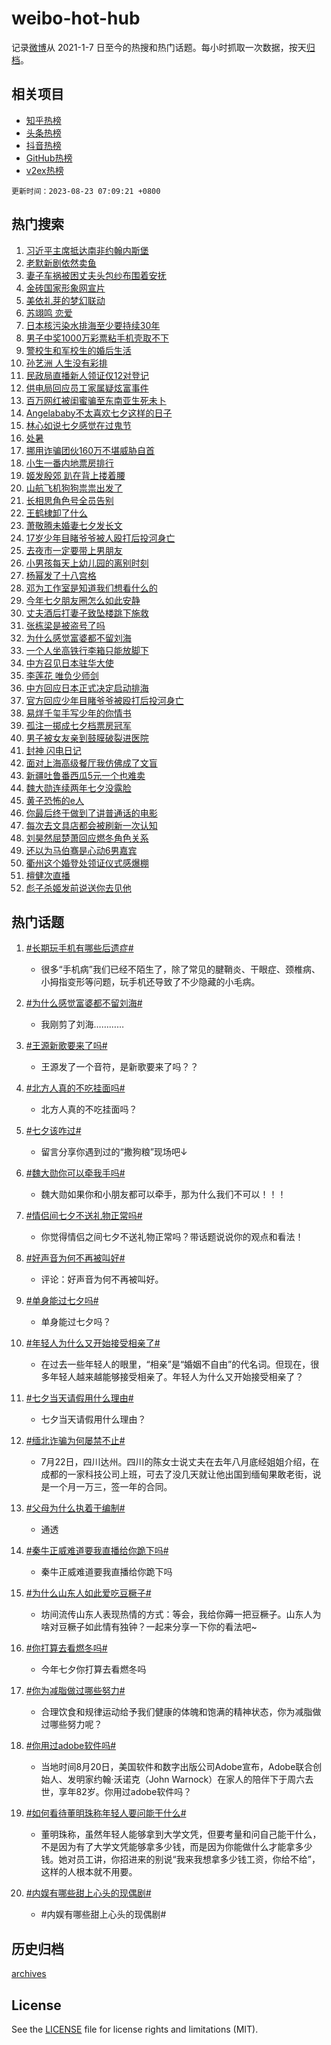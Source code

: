 # weibo-hot-hub

记录[微博](https://www.weibo.com)从 2021-1-7 日至今的热搜和热门话题。每小时抓取一次数据，按天[归档](archives)。

## 相关项目

- [知乎热榜](https://github.com/lonnyzhang423/zhihu-hot-hub)
- [头条热榜](https://github.com/lonnyzhang423/toutiao-hot-hub)
- [抖音热榜](https://github.com/lonnyzhang423/douyin-hot-hub)
- [GitHub热榜](https://github.com/lonnyzhang423/github-hot-hub)
- [v2ex热榜](https://github.com/lonnyzhang423/v2ex-hot-hub)


`更新时间：2023-08-23 07:09:21 +0800`

## 热门搜索

1. [习近平主席抵达南非约翰内斯堡](https://m.weibo.cn/search?containerid=100103type%3D1%26t%3D10%26q%3D%23%E4%B9%A0%E8%BF%91%E5%B9%B3%E4%B8%BB%E5%B8%AD%E6%8A%B5%E8%BE%BE%E5%8D%97%E9%9D%9E%E7%BA%A6%E7%BF%B0%E5%86%85%E6%96%AF%E5%A0%A1%23&stream_entry_id=51&isnewpage=1&extparam=seat%3D1%26pos%3D0%26stream_entry_id%3D51%26c_type%3D51%26dgr%3D0%26filter_type%3Drealtimehot%26cate%3D10103%26display_time%3D1692745760%26pre_seqid%3D169274576077502265685&luicode=10000011&lfid=106003type%253D25%2526t%253D3%2526disable_hot%253D1%2526filter_type%253Drealtimehot)
1. [老默新剧依然卖鱼](https://m.weibo.cn/search?containerid=100103type%3D1%26t%3D10%26q%3D%23%E8%80%81%E9%BB%98%E6%96%B0%E5%89%A7%E4%BE%9D%E7%84%B6%E5%8D%96%E9%B1%BC%23&stream_entry_id=31&isnewpage=1&extparam=seat%3D1%26filter_type%3Drealtimehot%26stream_entry_id%3D31%26q%3D%2523%25E8%2580%2581%25E9%25BB%2598%25E6%2596%25B0%25E5%2589%25A7%25E4%25BE%259D%25E7%2584%25B6%25E5%258D%2596%25E9%25B1%25BC%2523%26realpos%3D1%26flag%3D0%26pos%3D0%26dgr%3D0%26c_type%3D31%26cate%3D5001%26band_rank%3D1%26lcate%3D5001%26display_time%3D1692745760%26pre_seqid%3D169274576077502265685&luicode=10000011&lfid=106003type%253D25%2526t%253D3%2526disable_hot%253D1%2526filter_type%253Drealtimehot)
1. [妻子车祸被困丈夫头包纱布围着安抚](https://m.weibo.cn/search?containerid=100103type%3D1%26t%3D10%26q%3D%23%E5%A6%BB%E5%AD%90%E8%BD%A6%E7%A5%B8%E8%A2%AB%E5%9B%B0%E4%B8%88%E5%A4%AB%E5%A4%B4%E5%8C%85%E7%BA%B1%E5%B8%83%E5%9B%B4%E7%9D%80%E5%AE%89%E6%8A%9A%23&stream_entry_id=31&isnewpage=1&extparam=seat%3D1%26filter_type%3Drealtimehot%26stream_entry_id%3D31%26q%3D%2523%25E5%25A6%25BB%25E5%25AD%2590%25E8%25BD%25A6%25E7%25A5%25B8%25E8%25A2%25AB%25E5%259B%25B0%25E4%25B8%2588%25E5%25A4%25AB%25E5%25A4%25B4%25E5%258C%2585%25E7%25BA%25B1%25E5%25B8%2583%25E5%259B%25B4%25E7%259D%2580%25E5%25AE%2589%25E6%258A%259A%2523%26realpos%3D2%26flag%3D32768%26pos%3D1%26dgr%3D0%26c_type%3D31%26cate%3D5001%26band_rank%3D2%26lcate%3D5001%26display_time%3D1692745760%26pre_seqid%3D169274576077502265685&luicode=10000011&lfid=106003type%253D25%2526t%253D3%2526disable_hot%253D1%2526filter_type%253Drealtimehot)
1. [金砖国家形象网宣片](https://m.weibo.cn/search?containerid=100103type%3D1%26t%3D10%26q%3D%23%E9%87%91%E7%A0%96%E5%9B%BD%E5%AE%B6%E5%BD%A2%E8%B1%A1%E7%BD%91%E5%AE%A3%E7%89%87%23&stream_entry_id=31&isnewpage=1&extparam=seat%3D1%26filter_type%3Drealtimehot%26stream_entry_id%3D31%26q%3D%2523%25E9%2587%2591%25E7%25A0%2596%25E5%259B%25BD%25E5%25AE%25B6%25E5%25BD%25A2%25E8%25B1%25A1%25E7%25BD%2591%25E5%25AE%25A3%25E7%2589%2587%2523%26realpos%3D3%26flag%3D0%26pos%3D2%26dgr%3D0%26c_type%3D31%26cate%3D5001%26band_rank%3D3%26lcate%3D5001%26display_time%3D1692745760%26pre_seqid%3D169274576077502265685&luicode=10000011&lfid=106003type%253D25%2526t%253D3%2526disable_hot%253D1%2526filter_type%253Drealtimehot)
1. [美依礼芽的梦幻联动](https://m.weibo.cn/search?containerid=100103type%3D1%26t%3D10%26q%3D%23%E7%BE%8E%E4%BE%9D%E7%A4%BC%E8%8A%BD%E7%9A%84%E6%A2%A6%E5%B9%BB%E8%81%94%E5%8A%A8%23&stream_entry_id=31&isnewpage=1&extparam=seat%3D1%26filter_type%3Drealtimehot%26stream_entry_id%3D31%26q%3D%2523%25E7%25BE%258E%25E4%25BE%259D%25E7%25A4%25BC%25E8%258A%25BD%25E7%259A%2584%25E6%25A2%25A6%25E5%25B9%25BB%25E8%2581%2594%25E5%258A%25A8%2523%26dgr%3D0%26adid%3D200286%26pos%3D3%26cate%3D5001%26is_ad_pos%3D1%26topic_ad%3D1%26c_type%3D31%26band_rank%3D4%26lcate%3D5001%26display_time%3D1692745760%26pre_seqid%3D169274576077502265685&luicode=10000011&lfid=106003type%253D25%2526t%253D3%2526disable_hot%253D1%2526filter_type%253Drealtimehot)
1. [苏翊鸣 恋爱](https://m.weibo.cn/search?containerid=100103type%3D1%26t%3D10%26q%3D%E8%8B%8F%E7%BF%8A%E9%B8%A3+%E6%81%8B%E7%88%B1&stream_entry_id=31&isnewpage=1&extparam=seat%3D1%26filter_type%3Drealtimehot%26stream_entry_id%3D31%26q%3D%25E8%258B%258F%25E7%25BF%258A%25E9%25B8%25A3%2520%25E6%2581%258B%25E7%2588%25B1%26realpos%3D4%26flag%3D2%26pos%3D4%26dgr%3D0%26c_type%3D31%26cate%3D5001%26band_rank%3D4%26lcate%3D5001%26display_time%3D1692745760%26pre_seqid%3D169274576077502265685&luicode=10000011&lfid=106003type%253D25%2526t%253D3%2526disable_hot%253D1%2526filter_type%253Drealtimehot)
1. [日本核污染水排海至少要持续30年](https://m.weibo.cn/search?containerid=100103type%3D1%26t%3D10%26q%3D%23%E6%97%A5%E6%9C%AC%E6%A0%B8%E6%B1%A1%E6%9F%93%E6%B0%B4%E6%8E%92%E6%B5%B7%E8%87%B3%E5%B0%91%E8%A6%81%E6%8C%81%E7%BB%AD30%E5%B9%B4%23&stream_entry_id=31&isnewpage=1&extparam=seat%3D1%26filter_type%3Drealtimehot%26stream_entry_id%3D31%26q%3D%2523%25E6%2597%25A5%25E6%259C%25AC%25E6%25A0%25B8%25E6%25B1%25A1%25E6%259F%2593%25E6%25B0%25B4%25E6%258E%2592%25E6%25B5%25B7%25E8%2587%25B3%25E5%25B0%2591%25E8%25A6%2581%25E6%258C%2581%25E7%25BB%25AD30%25E5%25B9%25B4%2523%26realpos%3D5%26flag%3D0%26pos%3D5%26dgr%3D0%26c_type%3D31%26cate%3D5001%26band_rank%3D5%26lcate%3D5001%26display_time%3D1692745760%26pre_seqid%3D169274576077502265685&luicode=10000011&lfid=106003type%253D25%2526t%253D3%2526disable_hot%253D1%2526filter_type%253Drealtimehot)
1. [男子中奖1000万彩票粘手机壳取不下](https://m.weibo.cn/search?containerid=100103type%3D1%26t%3D10%26q%3D%23%E7%94%B7%E5%AD%90%E4%B8%AD%E5%A5%961000%E4%B8%87%E5%BD%A9%E7%A5%A8%E7%B2%98%E6%89%8B%E6%9C%BA%E5%A3%B3%E5%8F%96%E4%B8%8D%E4%B8%8B%23&stream_entry_id=31&isnewpage=1&extparam=seat%3D1%26filter_type%3Drealtimehot%26stream_entry_id%3D31%26q%3D%2523%25E7%2594%25B7%25E5%25AD%2590%25E4%25B8%25AD%25E5%25A5%25961000%25E4%25B8%2587%25E5%25BD%25A9%25E7%25A5%25A8%25E7%25B2%2598%25E6%2589%258B%25E6%259C%25BA%25E5%25A3%25B3%25E5%258F%2596%25E4%25B8%258D%25E4%25B8%258B%2523%26realpos%3D6%26flag%3D0%26pos%3D6%26dgr%3D0%26c_type%3D31%26cate%3D5001%26band_rank%3D6%26lcate%3D5001%26display_time%3D1692745760%26pre_seqid%3D169274576077502265685&luicode=10000011&lfid=106003type%253D25%2526t%253D3%2526disable_hot%253D1%2526filter_type%253Drealtimehot)
1. [警校生和军校生的婚后生活](https://m.weibo.cn/search?containerid=100103type%3D1%26t%3D10%26q%3D%E8%AD%A6%E6%A0%A1%E7%94%9F%E5%92%8C%E5%86%9B%E6%A0%A1%E7%94%9F%E7%9A%84%E5%A9%9A%E5%90%8E%E7%94%9F%E6%B4%BB&stream_entry_id=31&isnewpage=1&extparam=seat%3D1%26filter_type%3Drealtimehot%26stream_entry_id%3D31%26q%3D%25E8%25AD%25A6%25E6%25A0%25A1%25E7%2594%259F%25E5%2592%258C%25E5%2586%259B%25E6%25A0%25A1%25E7%2594%259F%25E7%259A%2584%25E5%25A9%259A%25E5%2590%258E%25E7%2594%259F%25E6%25B4%25BB%26realpos%3D7%26flag%3D0%26pos%3D7%26dgr%3D0%26c_type%3D31%26cate%3D5001%26band_rank%3D7%26lcate%3D5001%26display_time%3D1692745760%26pre_seqid%3D169274576077502265685&luicode=10000011&lfid=106003type%253D25%2526t%253D3%2526disable_hot%253D1%2526filter_type%253Drealtimehot)
1. [孙艺洲 人生没有彩排](https://m.weibo.cn/search?containerid=100103type%3D1%26t%3D10%26q%3D%E5%AD%99%E8%89%BA%E6%B4%B2+%E4%BA%BA%E7%94%9F%E6%B2%A1%E6%9C%89%E5%BD%A9%E6%8E%92&stream_entry_id=31&isnewpage=1&extparam=seat%3D1%26filter_type%3Drealtimehot%26stream_entry_id%3D31%26q%3D%25E5%25AD%2599%25E8%2589%25BA%25E6%25B4%25B2%2520%25E4%25BA%25BA%25E7%2594%259F%25E6%25B2%25A1%25E6%259C%2589%25E5%25BD%25A9%25E6%258E%2592%26realpos%3D8%26flag%3D0%26pos%3D8%26dgr%3D0%26c_type%3D31%26cate%3D5001%26band_rank%3D8%26lcate%3D5001%26display_time%3D1692745760%26pre_seqid%3D169274576077502265685&luicode=10000011&lfid=106003type%253D25%2526t%253D3%2526disable_hot%253D1%2526filter_type%253Drealtimehot)
1. [民政局直播新人领证仅12对登记](https://m.weibo.cn/search?containerid=100103type%3D1%26t%3D10%26q%3D%23%E6%B0%91%E6%94%BF%E5%B1%80%E7%9B%B4%E6%92%AD%E6%96%B0%E4%BA%BA%E9%A2%86%E8%AF%81%E4%BB%8512%E5%AF%B9%E7%99%BB%E8%AE%B0%23&stream_entry_id=31&isnewpage=1&extparam=seat%3D1%26filter_type%3Drealtimehot%26stream_entry_id%3D31%26q%3D%2523%25E6%25B0%2591%25E6%2594%25BF%25E5%25B1%2580%25E7%259B%25B4%25E6%2592%25AD%25E6%2596%25B0%25E4%25BA%25BA%25E9%25A2%2586%25E8%25AF%2581%25E4%25BB%258512%25E5%25AF%25B9%25E7%2599%25BB%25E8%25AE%25B0%2523%26realpos%3D9%26flag%3D0%26pos%3D9%26dgr%3D0%26c_type%3D31%26cate%3D5001%26band_rank%3D9%26lcate%3D5001%26display_time%3D1692745760%26pre_seqid%3D169274576077502265685&luicode=10000011&lfid=106003type%253D25%2526t%253D3%2526disable_hot%253D1%2526filter_type%253Drealtimehot)
1. [供电局回应员工家属疑炫富事件](https://m.weibo.cn/search?containerid=100103type%3D1%26t%3D10%26q%3D%23%E4%BE%9B%E7%94%B5%E5%B1%80%E5%9B%9E%E5%BA%94%E5%91%98%E5%B7%A5%E5%AE%B6%E5%B1%9E%E7%96%91%E7%82%AB%E5%AF%8C%E4%BA%8B%E4%BB%B6%23&stream_entry_id=31&isnewpage=1&extparam=seat%3D1%26filter_type%3Drealtimehot%26stream_entry_id%3D31%26q%3D%2523%25E4%25BE%259B%25E7%2594%25B5%25E5%25B1%2580%25E5%259B%259E%25E5%25BA%2594%25E5%2591%2598%25E5%25B7%25A5%25E5%25AE%25B6%25E5%25B1%259E%25E7%2596%2591%25E7%2582%25AB%25E5%25AF%258C%25E4%25BA%258B%25E4%25BB%25B6%2523%26realpos%3D10%26flag%3D0%26pos%3D10%26dgr%3D0%26c_type%3D31%26cate%3D5001%26band_rank%3D10%26lcate%3D5001%26display_time%3D1692745760%26pre_seqid%3D169274576077502265685&luicode=10000011&lfid=106003type%253D25%2526t%253D3%2526disable_hot%253D1%2526filter_type%253Drealtimehot)
1. [百万网红被闺蜜骗至东南亚生死未卜](https://m.weibo.cn/search?containerid=100103type%3D1%26t%3D10%26q%3D%23%E7%99%BE%E4%B8%87%E7%BD%91%E7%BA%A2%E8%A2%AB%E9%97%BA%E8%9C%9C%E9%AA%97%E8%87%B3%E4%B8%9C%E5%8D%97%E4%BA%9A%E7%94%9F%E6%AD%BB%E6%9C%AA%E5%8D%9C%23&stream_entry_id=31&isnewpage=1&extparam=seat%3D1%26filter_type%3Drealtimehot%26stream_entry_id%3D31%26q%3D%2523%25E7%2599%25BE%25E4%25B8%2587%25E7%25BD%2591%25E7%25BA%25A2%25E8%25A2%25AB%25E9%2597%25BA%25E8%259C%259C%25E9%25AA%2597%25E8%2587%25B3%25E4%25B8%259C%25E5%258D%2597%25E4%25BA%259A%25E7%2594%259F%25E6%25AD%25BB%25E6%259C%25AA%25E5%258D%259C%2523%26realpos%3D11%26flag%3D2%26pos%3D11%26dgr%3D0%26c_type%3D31%26cate%3D5001%26band_rank%3D11%26lcate%3D5001%26display_time%3D1692745760%26pre_seqid%3D169274576077502265685&luicode=10000011&lfid=106003type%253D25%2526t%253D3%2526disable_hot%253D1%2526filter_type%253Drealtimehot)
1. [Angelababy不太喜欢七夕这样的日子](https://m.weibo.cn/search?containerid=100103type%3D1%26t%3D10%26q%3D%23Angelababy%E4%B8%8D%E5%A4%AA%E5%96%9C%E6%AC%A2%E4%B8%83%E5%A4%95%E8%BF%99%E6%A0%B7%E7%9A%84%E6%97%A5%E5%AD%90%23&stream_entry_id=31&isnewpage=1&extparam=seat%3D1%26filter_type%3Drealtimehot%26stream_entry_id%3D31%26q%3D%2523Angelababy%25E4%25B8%258D%25E5%25A4%25AA%25E5%2596%259C%25E6%25AC%25A2%25E4%25B8%2583%25E5%25A4%2595%25E8%25BF%2599%25E6%25A0%25B7%25E7%259A%2584%25E6%2597%25A5%25E5%25AD%2590%2523%26realpos%3D12%26flag%3D2%26pos%3D12%26dgr%3D0%26c_type%3D31%26cate%3D5001%26band_rank%3D12%26lcate%3D5001%26display_time%3D1692745760%26pre_seqid%3D169274576077502265685&luicode=10000011&lfid=106003type%253D25%2526t%253D3%2526disable_hot%253D1%2526filter_type%253Drealtimehot)
1. [林心如说七夕感觉在过鬼节](https://m.weibo.cn/search?containerid=100103type%3D1%26t%3D10%26q%3D%23%E6%9E%97%E5%BF%83%E5%A6%82%E8%AF%B4%E4%B8%83%E5%A4%95%E6%84%9F%E8%A7%89%E5%9C%A8%E8%BF%87%E9%AC%BC%E8%8A%82%23&stream_entry_id=31&isnewpage=1&extparam=seat%3D1%26filter_type%3Drealtimehot%26stream_entry_id%3D31%26q%3D%2523%25E6%259E%2597%25E5%25BF%2583%25E5%25A6%2582%25E8%25AF%25B4%25E4%25B8%2583%25E5%25A4%2595%25E6%2584%259F%25E8%25A7%2589%25E5%259C%25A8%25E8%25BF%2587%25E9%25AC%25BC%25E8%258A%2582%2523%26realpos%3D13%26flag%3D2%26pos%3D13%26dgr%3D0%26c_type%3D31%26cate%3D5001%26band_rank%3D13%26lcate%3D5001%26display_time%3D1692745760%26pre_seqid%3D169274576077502265685&luicode=10000011&lfid=106003type%253D25%2526t%253D3%2526disable_hot%253D1%2526filter_type%253Drealtimehot)
1. [处暑](https://m.weibo.cn/search?containerid=100103type%3D1%26t%3D10%26q%3D%E5%A4%84%E6%9A%91&stream_entry_id=31&isnewpage=1&extparam=seat%3D1%26filter_type%3Drealtimehot%26stream_entry_id%3D31%26q%3D%25E5%25A4%2584%25E6%259A%2591%26realpos%3D14%26flag%3D1%26pos%3D14%26dgr%3D0%26c_type%3D31%26cate%3D5001%26band_rank%3D14%26lcate%3D5001%26display_time%3D1692745760%26pre_seqid%3D169274576077502265685&luicode=10000011&lfid=106003type%253D25%2526t%253D3%2526disable_hot%253D1%2526filter_type%253Drealtimehot)
1. [挪用诈骗团伙160万不堪威胁自首](https://m.weibo.cn/search?containerid=100103type%3D1%26t%3D10%26q%3D%23%E6%8C%AA%E7%94%A8%E8%AF%88%E9%AA%97%E5%9B%A2%E4%BC%99160%E4%B8%87%E4%B8%8D%E5%A0%AA%E5%A8%81%E8%83%81%E8%87%AA%E9%A6%96%23&stream_entry_id=31&isnewpage=1&extparam=seat%3D1%26filter_type%3Drealtimehot%26stream_entry_id%3D31%26q%3D%2523%25E6%258C%25AA%25E7%2594%25A8%25E8%25AF%2588%25E9%25AA%2597%25E5%259B%25A2%25E4%25BC%2599160%25E4%25B8%2587%25E4%25B8%258D%25E5%25A0%25AA%25E5%25A8%2581%25E8%2583%2581%25E8%2587%25AA%25E9%25A6%2596%2523%26realpos%3D15%26flag%3D0%26pos%3D15%26dgr%3D0%26c_type%3D31%26cate%3D5001%26band_rank%3D15%26lcate%3D5001%26display_time%3D1692745760%26pre_seqid%3D169274576077502265685&luicode=10000011&lfid=106003type%253D25%2526t%253D3%2526disable_hot%253D1%2526filter_type%253Drealtimehot)
1. [小生一番内地票房排行](https://m.weibo.cn/search?containerid=100103type%3D1%26t%3D10%26q%3D%E5%B0%8F%E7%94%9F%E4%B8%80%E7%95%AA%E5%86%85%E5%9C%B0%E7%A5%A8%E6%88%BF%E6%8E%92%E8%A1%8C&stream_entry_id=31&isnewpage=1&extparam=seat%3D1%26filter_type%3Drealtimehot%26stream_entry_id%3D31%26q%3D%25E5%25B0%258F%25E7%2594%259F%25E4%25B8%2580%25E7%2595%25AA%25E5%2586%2585%25E5%259C%25B0%25E7%25A5%25A8%25E6%2588%25BF%25E6%258E%2592%25E8%25A1%258C%26realpos%3D16%26flag%3D0%26pos%3D16%26dgr%3D0%26c_type%3D31%26cate%3D5001%26band_rank%3D16%26lcate%3D5001%26display_time%3D1692745760%26pre_seqid%3D169274576077502265685&luicode=10000011&lfid=106003type%253D25%2526t%253D3%2526disable_hot%253D1%2526filter_type%253Drealtimehot)
1. [姬发殷郊 趴在背上搂着腰](https://m.weibo.cn/search?containerid=100103type%3D1%26t%3D10%26q%3D%E5%A7%AC%E5%8F%91%E6%AE%B7%E9%83%8A+%E8%B6%B4%E5%9C%A8%E8%83%8C%E4%B8%8A%E6%90%82%E7%9D%80%E8%85%B0&stream_entry_id=31&isnewpage=1&extparam=seat%3D1%26filter_type%3Drealtimehot%26stream_entry_id%3D31%26q%3D%25E5%25A7%25AC%25E5%258F%2591%25E6%25AE%25B7%25E9%2583%258A%2520%25E8%25B6%25B4%25E5%259C%25A8%25E8%2583%258C%25E4%25B8%258A%25E6%2590%2582%25E7%259D%2580%25E8%2585%25B0%26realpos%3D17%26flag%3D0%26pos%3D17%26dgr%3D0%26c_type%3D31%26cate%3D5001%26band_rank%3D17%26lcate%3D5001%26display_time%3D1692745760%26pre_seqid%3D169274576077502265685&luicode=10000011&lfid=106003type%253D25%2526t%253D3%2526disable_hot%253D1%2526filter_type%253Drealtimehot)
1. [山航飞机狗狗祟祟出发了](https://m.weibo.cn/search?containerid=100103type%3D1%26t%3D10%26q%3D%E5%B1%B1%E8%88%AA%E9%A3%9E%E6%9C%BA%E7%8B%97%E7%8B%97%E7%A5%9F%E7%A5%9F%E5%87%BA%E5%8F%91%E4%BA%86&stream_entry_id=31&isnewpage=1&extparam=seat%3D1%26filter_type%3Drealtimehot%26stream_entry_id%3D31%26q%3D%25E5%25B1%25B1%25E8%2588%25AA%25E9%25A3%259E%25E6%259C%25BA%25E7%258B%2597%25E7%258B%2597%25E7%25A5%259F%25E7%25A5%259F%25E5%2587%25BA%25E5%258F%2591%25E4%25BA%2586%26realpos%3D18%26flag%3D0%26pos%3D18%26dgr%3D0%26c_type%3D31%26cate%3D5001%26band_rank%3D18%26lcate%3D5001%26display_time%3D1692745760%26pre_seqid%3D169274576077502265685&luicode=10000011&lfid=106003type%253D25%2526t%253D3%2526disable_hot%253D1%2526filter_type%253Drealtimehot)
1. [长相思角色号全员告别](https://m.weibo.cn/search?containerid=100103type%3D1%26t%3D10%26q%3D%23%E9%95%BF%E7%9B%B8%E6%80%9D%E8%A7%92%E8%89%B2%E5%8F%B7%E5%85%A8%E5%91%98%E5%91%8A%E5%88%AB%23&stream_entry_id=31&isnewpage=1&extparam=seat%3D1%26filter_type%3Drealtimehot%26stream_entry_id%3D31%26q%3D%2523%25E9%2595%25BF%25E7%259B%25B8%25E6%2580%259D%25E8%25A7%2592%25E8%2589%25B2%25E5%258F%25B7%25E5%2585%25A8%25E5%2591%2598%25E5%2591%258A%25E5%2588%25AB%2523%26realpos%3D19%26flag%3D0%26pos%3D19%26dgr%3D0%26c_type%3D31%26cate%3D5001%26band_rank%3D19%26lcate%3D5001%26display_time%3D1692745760%26pre_seqid%3D169274576077502265685&luicode=10000011&lfid=106003type%253D25%2526t%253D3%2526disable_hot%253D1%2526filter_type%253Drealtimehot)
1. [王鹤棣卸了什么](https://m.weibo.cn/search?containerid=100103type%3D1%26t%3D10%26q%3D%23%E7%8E%8B%E9%B9%A4%E6%A3%A3%E5%8D%B8%E4%BA%86%E4%BB%80%E4%B9%88%23&stream_entry_id=31&isnewpage=1&extparam=seat%3D1%26filter_type%3Drealtimehot%26stream_entry_id%3D31%26q%3D%2523%25E7%258E%258B%25E9%25B9%25A4%25E6%25A3%25A3%25E5%258D%25B8%25E4%25BA%2586%25E4%25BB%2580%25E4%25B9%2588%2523%26realpos%3D20%26flag%3D0%26pos%3D20%26dgr%3D0%26c_type%3D31%26cate%3D5001%26band_rank%3D20%26lcate%3D5001%26display_time%3D1692745760%26pre_seqid%3D169274576077502265685&luicode=10000011&lfid=106003type%253D25%2526t%253D3%2526disable_hot%253D1%2526filter_type%253Drealtimehot)
1. [萧敬腾未婚妻七夕发长文](https://m.weibo.cn/search?containerid=100103type%3D1%26t%3D10%26q%3D%E8%90%A7%E6%95%AC%E8%85%BE%E6%9C%AA%E5%A9%9A%E5%A6%BB%E4%B8%83%E5%A4%95%E5%8F%91%E9%95%BF%E6%96%87&stream_entry_id=31&isnewpage=1&extparam=seat%3D1%26filter_type%3Drealtimehot%26stream_entry_id%3D31%26q%3D%25E8%2590%25A7%25E6%2595%25AC%25E8%2585%25BE%25E6%259C%25AA%25E5%25A9%259A%25E5%25A6%25BB%25E4%25B8%2583%25E5%25A4%2595%25E5%258F%2591%25E9%2595%25BF%25E6%2596%2587%26realpos%3D21%26flag%3D2%26pos%3D21%26dgr%3D0%26c_type%3D31%26cate%3D5001%26band_rank%3D21%26lcate%3D5001%26display_time%3D1692745760%26pre_seqid%3D169274576077502265685&luicode=10000011&lfid=106003type%253D25%2526t%253D3%2526disable_hot%253D1%2526filter_type%253Drealtimehot)
1. [17岁少年目睹爷爷被人殴打后投河身亡](https://m.weibo.cn/search?containerid=100103type%3D1%26t%3D10%26q%3D%2317%E5%B2%81%E5%B0%91%E5%B9%B4%E7%9B%AE%E7%9D%B9%E7%88%B7%E7%88%B7%E8%A2%AB%E4%BA%BA%E6%AE%B4%E6%89%93%E5%90%8E%E6%8A%95%E6%B2%B3%E8%BA%AB%E4%BA%A1%23&stream_entry_id=31&isnewpage=1&extparam=seat%3D1%26filter_type%3Drealtimehot%26stream_entry_id%3D31%26q%3D%252317%25E5%25B2%2581%25E5%25B0%2591%25E5%25B9%25B4%25E7%259B%25AE%25E7%259D%25B9%25E7%2588%25B7%25E7%2588%25B7%25E8%25A2%25AB%25E4%25BA%25BA%25E6%25AE%25B4%25E6%2589%2593%25E5%2590%258E%25E6%258A%2595%25E6%25B2%25B3%25E8%25BA%25AB%25E4%25BA%25A1%2523%26realpos%3D22%26flag%3D2%26pos%3D22%26dgr%3D0%26c_type%3D31%26cate%3D5001%26band_rank%3D22%26lcate%3D5001%26display_time%3D1692745760%26pre_seqid%3D169274576077502265685&luicode=10000011&lfid=106003type%253D25%2526t%253D3%2526disable_hot%253D1%2526filter_type%253Drealtimehot)
1. [去夜市一定要带上男朋友](https://m.weibo.cn/search?containerid=100103type%3D1%26t%3D10%26q%3D%23%E5%8E%BB%E5%A4%9C%E5%B8%82%E4%B8%80%E5%AE%9A%E8%A6%81%E5%B8%A6%E4%B8%8A%E7%94%B7%E6%9C%8B%E5%8F%8B%23&stream_entry_id=31&isnewpage=1&extparam=seat%3D1%26filter_type%3Drealtimehot%26stream_entry_id%3D31%26q%3D%2523%25E5%258E%25BB%25E5%25A4%259C%25E5%25B8%2582%25E4%25B8%2580%25E5%25AE%259A%25E8%25A6%2581%25E5%25B8%25A6%25E4%25B8%258A%25E7%2594%25B7%25E6%259C%258B%25E5%258F%258B%2523%26realpos%3D23%26flag%3D0%26pos%3D23%26dgr%3D0%26c_type%3D31%26cate%3D5001%26band_rank%3D23%26lcate%3D5001%26display_time%3D1692745760%26pre_seqid%3D169274576077502265685&luicode=10000011&lfid=106003type%253D25%2526t%253D3%2526disable_hot%253D1%2526filter_type%253Drealtimehot)
1. [小男孩每天上幼儿园的离别时刻](https://m.weibo.cn/search?containerid=100103type%3D1%26t%3D10%26q%3D%E5%B0%8F%E7%94%B7%E5%AD%A9%E6%AF%8F%E5%A4%A9%E4%B8%8A%E5%B9%BC%E5%84%BF%E5%9B%AD%E7%9A%84%E7%A6%BB%E5%88%AB%E6%97%B6%E5%88%BB&stream_entry_id=31&isnewpage=1&extparam=seat%3D1%26filter_type%3Drealtimehot%26stream_entry_id%3D31%26q%3D%25E5%25B0%258F%25E7%2594%25B7%25E5%25AD%25A9%25E6%25AF%258F%25E5%25A4%25A9%25E4%25B8%258A%25E5%25B9%25BC%25E5%2584%25BF%25E5%259B%25AD%25E7%259A%2584%25E7%25A6%25BB%25E5%2588%25AB%25E6%2597%25B6%25E5%2588%25BB%26realpos%3D24%26flag%3D0%26pos%3D24%26dgr%3D0%26c_type%3D31%26cate%3D5001%26band_rank%3D24%26lcate%3D5001%26display_time%3D1692745760%26pre_seqid%3D169274576077502265685&luicode=10000011&lfid=106003type%253D25%2526t%253D3%2526disable_hot%253D1%2526filter_type%253Drealtimehot)
1. [杨幂发了十八宫格](https://m.weibo.cn/search?containerid=100103type%3D1%26t%3D10%26q%3D%23%E6%9D%A8%E5%B9%82%E5%8F%91%E4%BA%86%E5%8D%81%E5%85%AB%E5%AE%AB%E6%A0%BC%23&stream_entry_id=31&isnewpage=1&extparam=seat%3D1%26filter_type%3Drealtimehot%26stream_entry_id%3D31%26q%3D%2523%25E6%259D%25A8%25E5%25B9%2582%25E5%258F%2591%25E4%25BA%2586%25E5%258D%2581%25E5%2585%25AB%25E5%25AE%25AB%25E6%25A0%25BC%2523%26realpos%3D25%26flag%3D0%26pos%3D25%26dgr%3D0%26c_type%3D31%26cate%3D5001%26band_rank%3D25%26lcate%3D5001%26display_time%3D1692745760%26pre_seqid%3D169274576077502265685&luicode=10000011&lfid=106003type%253D25%2526t%253D3%2526disable_hot%253D1%2526filter_type%253Drealtimehot)
1. [邓为工作室是知道我们想看什么的](https://m.weibo.cn/search?containerid=100103type%3D1%26t%3D10%26q%3D%23%E9%82%93%E4%B8%BA%E5%B7%A5%E4%BD%9C%E5%AE%A4%E6%98%AF%E7%9F%A5%E9%81%93%E6%88%91%E4%BB%AC%E6%83%B3%E7%9C%8B%E4%BB%80%E4%B9%88%E7%9A%84%23&stream_entry_id=31&isnewpage=1&extparam=seat%3D1%26filter_type%3Drealtimehot%26stream_entry_id%3D31%26q%3D%2523%25E9%2582%2593%25E4%25B8%25BA%25E5%25B7%25A5%25E4%25BD%259C%25E5%25AE%25A4%25E6%2598%25AF%25E7%259F%25A5%25E9%2581%2593%25E6%2588%2591%25E4%25BB%25AC%25E6%2583%25B3%25E7%259C%258B%25E4%25BB%2580%25E4%25B9%2588%25E7%259A%2584%2523%26realpos%3D26%26flag%3D0%26pos%3D26%26dgr%3D0%26c_type%3D31%26cate%3D5001%26band_rank%3D26%26lcate%3D5001%26display_time%3D1692745760%26pre_seqid%3D169274576077502265685&luicode=10000011&lfid=106003type%253D25%2526t%253D3%2526disable_hot%253D1%2526filter_type%253Drealtimehot)
1. [今年七夕朋友圈怎么如此安静](https://m.weibo.cn/search?containerid=100103type%3D1%26t%3D10%26q%3D%23%E4%BB%8A%E5%B9%B4%E4%B8%83%E5%A4%95%E6%9C%8B%E5%8F%8B%E5%9C%88%E6%80%8E%E4%B9%88%E5%A6%82%E6%AD%A4%E5%AE%89%E9%9D%99%23&stream_entry_id=31&isnewpage=1&extparam=seat%3D1%26filter_type%3Drealtimehot%26stream_entry_id%3D31%26q%3D%2523%25E4%25BB%258A%25E5%25B9%25B4%25E4%25B8%2583%25E5%25A4%2595%25E6%259C%258B%25E5%258F%258B%25E5%259C%2588%25E6%2580%258E%25E4%25B9%2588%25E5%25A6%2582%25E6%25AD%25A4%25E5%25AE%2589%25E9%259D%2599%2523%26realpos%3D27%26flag%3D0%26pos%3D27%26dgr%3D0%26c_type%3D31%26cate%3D5001%26band_rank%3D27%26lcate%3D5001%26display_time%3D1692745760%26pre_seqid%3D169274576077502265685&luicode=10000011&lfid=106003type%253D25%2526t%253D3%2526disable_hot%253D1%2526filter_type%253Drealtimehot)
1. [丈夫酒后打妻子致坠楼跳下施救](https://m.weibo.cn/search?containerid=100103type%3D1%26t%3D10%26q%3D%23%E4%B8%88%E5%A4%AB%E9%85%92%E5%90%8E%E6%89%93%E5%A6%BB%E5%AD%90%E8%87%B4%E5%9D%A0%E6%A5%BC%E8%B7%B3%E4%B8%8B%E6%96%BD%E6%95%91%23&stream_entry_id=31&isnewpage=1&extparam=seat%3D1%26filter_type%3Drealtimehot%26stream_entry_id%3D31%26q%3D%2523%25E4%25B8%2588%25E5%25A4%25AB%25E9%2585%2592%25E5%2590%258E%25E6%2589%2593%25E5%25A6%25BB%25E5%25AD%2590%25E8%2587%25B4%25E5%259D%25A0%25E6%25A5%25BC%25E8%25B7%25B3%25E4%25B8%258B%25E6%2596%25BD%25E6%2595%2591%2523%26realpos%3D28%26flag%3D0%26pos%3D28%26dgr%3D0%26c_type%3D31%26cate%3D5001%26band_rank%3D28%26lcate%3D5001%26display_time%3D1692745760%26pre_seqid%3D169274576077502265685&luicode=10000011&lfid=106003type%253D25%2526t%253D3%2526disable_hot%253D1%2526filter_type%253Drealtimehot)
1. [张栋梁是被盗号了吗](https://m.weibo.cn/search?containerid=100103type%3D1%26t%3D10%26q%3D%23%E5%BC%A0%E6%A0%8B%E6%A2%81%E6%98%AF%E8%A2%AB%E7%9B%97%E5%8F%B7%E4%BA%86%E5%90%97%23&stream_entry_id=31&isnewpage=1&extparam=seat%3D1%26filter_type%3Drealtimehot%26stream_entry_id%3D31%26q%3D%2523%25E5%25BC%25A0%25E6%25A0%258B%25E6%25A2%2581%25E6%2598%25AF%25E8%25A2%25AB%25E7%259B%2597%25E5%258F%25B7%25E4%25BA%2586%25E5%2590%2597%2523%26realpos%3D29%26flag%3D0%26pos%3D29%26dgr%3D0%26c_type%3D31%26cate%3D5001%26band_rank%3D29%26lcate%3D5001%26display_time%3D1692745760%26pre_seqid%3D169274576077502265685&luicode=10000011&lfid=106003type%253D25%2526t%253D3%2526disable_hot%253D1%2526filter_type%253Drealtimehot)
1. [为什么感觉富婆都不留刘海](https://m.weibo.cn/search?containerid=100103type%3D1%26t%3D10%26q%3D%23%E4%B8%BA%E4%BB%80%E4%B9%88%E6%84%9F%E8%A7%89%E5%AF%8C%E5%A9%86%E9%83%BD%E4%B8%8D%E7%95%99%E5%88%98%E6%B5%B7%23&stream_entry_id=31&isnewpage=1&extparam=seat%3D1%26filter_type%3Drealtimehot%26stream_entry_id%3D31%26q%3D%2523%25E4%25B8%25BA%25E4%25BB%2580%25E4%25B9%2588%25E6%2584%259F%25E8%25A7%2589%25E5%25AF%258C%25E5%25A9%2586%25E9%2583%25BD%25E4%25B8%258D%25E7%2595%2599%25E5%2588%2598%25E6%25B5%25B7%2523%26realpos%3D30%26flag%3D0%26pos%3D30%26dgr%3D0%26c_type%3D31%26cate%3D5001%26band_rank%3D30%26lcate%3D5001%26display_time%3D1692745760%26pre_seqid%3D169274576077502265685&luicode=10000011&lfid=106003type%253D25%2526t%253D3%2526disable_hot%253D1%2526filter_type%253Drealtimehot)
1. [一个人坐高铁行李箱只能放脚下](https://m.weibo.cn/search?containerid=100103type%3D1%26t%3D10%26q%3D%23%E4%B8%80%E4%B8%AA%E4%BA%BA%E5%9D%90%E9%AB%98%E9%93%81%E8%A1%8C%E6%9D%8E%E7%AE%B1%E5%8F%AA%E8%83%BD%E6%94%BE%E8%84%9A%E4%B8%8B%23&stream_entry_id=31&isnewpage=1&extparam=seat%3D1%26filter_type%3Drealtimehot%26stream_entry_id%3D31%26q%3D%2523%25E4%25B8%2580%25E4%25B8%25AA%25E4%25BA%25BA%25E5%259D%2590%25E9%25AB%2598%25E9%2593%2581%25E8%25A1%258C%25E6%259D%258E%25E7%25AE%25B1%25E5%258F%25AA%25E8%2583%25BD%25E6%2594%25BE%25E8%2584%259A%25E4%25B8%258B%2523%26realpos%3D31%26flag%3D0%26pos%3D31%26dgr%3D0%26c_type%3D31%26cate%3D5001%26band_rank%3D31%26lcate%3D5001%26display_time%3D1692745760%26pre_seqid%3D169274576077502265685&luicode=10000011&lfid=106003type%253D25%2526t%253D3%2526disable_hot%253D1%2526filter_type%253Drealtimehot)
1. [中方召见日本驻华大使](https://m.weibo.cn/search?containerid=100103type%3D1%26t%3D10%26q%3D%23%E4%B8%AD%E6%96%B9%E5%8F%AC%E8%A7%81%E6%97%A5%E6%9C%AC%E9%A9%BB%E5%8D%8E%E5%A4%A7%E4%BD%BF%23&stream_entry_id=31&isnewpage=1&extparam=seat%3D1%26filter_type%3Drealtimehot%26stream_entry_id%3D31%26q%3D%2523%25E4%25B8%25AD%25E6%2596%25B9%25E5%258F%25AC%25E8%25A7%2581%25E6%2597%25A5%25E6%259C%25AC%25E9%25A9%25BB%25E5%258D%258E%25E5%25A4%25A7%25E4%25BD%25BF%2523%26realpos%3D32%26flag%3D0%26pos%3D32%26dgr%3D0%26c_type%3D31%26cate%3D5001%26band_rank%3D32%26lcate%3D5001%26display_time%3D1692745760%26pre_seqid%3D169274576077502265685&luicode=10000011&lfid=106003type%253D25%2526t%253D3%2526disable_hot%253D1%2526filter_type%253Drealtimehot)
1. [李莲花 唯负少师剑](https://m.weibo.cn/search?containerid=100103type%3D1%26t%3D10%26q%3D%E6%9D%8E%E8%8E%B2%E8%8A%B1+%E5%94%AF%E8%B4%9F%E5%B0%91%E5%B8%88%E5%89%91&stream_entry_id=31&isnewpage=1&extparam=seat%3D1%26filter_type%3Drealtimehot%26stream_entry_id%3D31%26q%3D%25E6%259D%258E%25E8%258E%25B2%25E8%258A%25B1%2520%25E5%2594%25AF%25E8%25B4%259F%25E5%25B0%2591%25E5%25B8%2588%25E5%2589%2591%26realpos%3D33%26flag%3D0%26pos%3D33%26dgr%3D0%26c_type%3D31%26cate%3D5001%26band_rank%3D33%26lcate%3D5001%26display_time%3D1692745760%26pre_seqid%3D169274576077502265685&luicode=10000011&lfid=106003type%253D25%2526t%253D3%2526disable_hot%253D1%2526filter_type%253Drealtimehot)
1. [中方回应日本正式决定启动排海](https://m.weibo.cn/search?containerid=100103type%3D1%26t%3D10%26q%3D%23%E4%B8%AD%E6%96%B9%E5%9B%9E%E5%BA%94%E6%97%A5%E6%9C%AC%E6%AD%A3%E5%BC%8F%E5%86%B3%E5%AE%9A%E5%90%AF%E5%8A%A8%E6%8E%92%E6%B5%B7%23&stream_entry_id=31&isnewpage=1&extparam=seat%3D1%26filter_type%3Drealtimehot%26stream_entry_id%3D31%26q%3D%2523%25E4%25B8%25AD%25E6%2596%25B9%25E5%259B%259E%25E5%25BA%2594%25E6%2597%25A5%25E6%259C%25AC%25E6%25AD%25A3%25E5%25BC%258F%25E5%2586%25B3%25E5%25AE%259A%25E5%2590%25AF%25E5%258A%25A8%25E6%258E%2592%25E6%25B5%25B7%2523%26realpos%3D34%26flag%3D0%26pos%3D34%26dgr%3D0%26c_type%3D31%26cate%3D5001%26band_rank%3D34%26lcate%3D5001%26display_time%3D1692745760%26pre_seqid%3D169274576077502265685&luicode=10000011&lfid=106003type%253D25%2526t%253D3%2526disable_hot%253D1%2526filter_type%253Drealtimehot)
1. [官方回应少年目睹爷爷被殴打后投河身亡](https://m.weibo.cn/search?containerid=100103type%3D1%26t%3D10%26q%3D%23%E5%AE%98%E6%96%B9%E5%9B%9E%E5%BA%94%E5%B0%91%E5%B9%B4%E7%9B%AE%E7%9D%B9%E7%88%B7%E7%88%B7%E8%A2%AB%E6%AE%B4%E6%89%93%E5%90%8E%E6%8A%95%E6%B2%B3%E8%BA%AB%E4%BA%A1%23&stream_entry_id=31&isnewpage=1&extparam=seat%3D1%26filter_type%3Drealtimehot%26stream_entry_id%3D31%26q%3D%2523%25E5%25AE%2598%25E6%2596%25B9%25E5%259B%259E%25E5%25BA%2594%25E5%25B0%2591%25E5%25B9%25B4%25E7%259B%25AE%25E7%259D%25B9%25E7%2588%25B7%25E7%2588%25B7%25E8%25A2%25AB%25E6%25AE%25B4%25E6%2589%2593%25E5%2590%258E%25E6%258A%2595%25E6%25B2%25B3%25E8%25BA%25AB%25E4%25BA%25A1%2523%26realpos%3D35%26flag%3D0%26pos%3D35%26dgr%3D0%26c_type%3D31%26cate%3D5001%26band_rank%3D35%26lcate%3D5001%26display_time%3D1692745760%26pre_seqid%3D169274576077502265685&luicode=10000011&lfid=106003type%253D25%2526t%253D3%2526disable_hot%253D1%2526filter_type%253Drealtimehot)
1. [易烊千玺手写少年的你情书](https://m.weibo.cn/search?containerid=100103type%3D1%26t%3D10%26q%3D%23%E6%98%93%E7%83%8A%E5%8D%83%E7%8E%BA%E6%89%8B%E5%86%99%E5%B0%91%E5%B9%B4%E7%9A%84%E4%BD%A0%E6%83%85%E4%B9%A6%23&stream_entry_id=31&isnewpage=1&extparam=seat%3D1%26filter_type%3Drealtimehot%26stream_entry_id%3D31%26q%3D%2523%25E6%2598%2593%25E7%2583%258A%25E5%258D%2583%25E7%258E%25BA%25E6%2589%258B%25E5%2586%2599%25E5%25B0%2591%25E5%25B9%25B4%25E7%259A%2584%25E4%25BD%25A0%25E6%2583%2585%25E4%25B9%25A6%2523%26realpos%3D36%26flag%3D0%26pos%3D36%26dgr%3D0%26c_type%3D31%26cate%3D5001%26band_rank%3D36%26lcate%3D5001%26display_time%3D1692745760%26pre_seqid%3D169274576077502265685&luicode=10000011&lfid=106003type%253D25%2526t%253D3%2526disable_hot%253D1%2526filter_type%253Drealtimehot)
1. [孤注一掷成七夕档票房冠军](https://m.weibo.cn/search?containerid=100103type%3D1%26t%3D10%26q%3D%23%E5%AD%A4%E6%B3%A8%E4%B8%80%E6%8E%B7%E6%88%90%E4%B8%83%E5%A4%95%E6%A1%A3%E7%A5%A8%E6%88%BF%E5%86%A0%E5%86%9B%23&stream_entry_id=31&isnewpage=1&extparam=seat%3D1%26filter_type%3Drealtimehot%26stream_entry_id%3D31%26q%3D%2523%25E5%25AD%25A4%25E6%25B3%25A8%25E4%25B8%2580%25E6%258E%25B7%25E6%2588%2590%25E4%25B8%2583%25E5%25A4%2595%25E6%25A1%25A3%25E7%25A5%25A8%25E6%2588%25BF%25E5%2586%25A0%25E5%2586%259B%2523%26realpos%3D37%26flag%3D0%26pos%3D37%26dgr%3D0%26c_type%3D31%26cate%3D5001%26band_rank%3D37%26lcate%3D5001%26display_time%3D1692745760%26pre_seqid%3D169274576077502265685&luicode=10000011&lfid=106003type%253D25%2526t%253D3%2526disable_hot%253D1%2526filter_type%253Drealtimehot)
1. [男子被女友亲到鼓膜破裂进医院](https://m.weibo.cn/search?containerid=100103type%3D1%26t%3D10%26q%3D%23%E7%94%B7%E5%AD%90%E8%A2%AB%E5%A5%B3%E5%8F%8B%E4%BA%B2%E5%88%B0%E9%BC%93%E8%86%9C%E7%A0%B4%E8%A3%82%E8%BF%9B%E5%8C%BB%E9%99%A2%23&stream_entry_id=31&isnewpage=1&extparam=seat%3D1%26filter_type%3Drealtimehot%26stream_entry_id%3D31%26q%3D%2523%25E7%2594%25B7%25E5%25AD%2590%25E8%25A2%25AB%25E5%25A5%25B3%25E5%258F%258B%25E4%25BA%25B2%25E5%2588%25B0%25E9%25BC%2593%25E8%2586%259C%25E7%25A0%25B4%25E8%25A3%2582%25E8%25BF%259B%25E5%258C%25BB%25E9%2599%25A2%2523%26realpos%3D38%26flag%3D0%26pos%3D38%26dgr%3D0%26c_type%3D31%26cate%3D5001%26band_rank%3D38%26lcate%3D5001%26display_time%3D1692745760%26pre_seqid%3D169274576077502265685&luicode=10000011&lfid=106003type%253D25%2526t%253D3%2526disable_hot%253D1%2526filter_type%253Drealtimehot)
1. [封神 闪电日记](https://m.weibo.cn/search?containerid=100103type%3D1%26t%3D10%26q%3D%E5%B0%81%E7%A5%9E+%E9%97%AA%E7%94%B5%E6%97%A5%E8%AE%B0&stream_entry_id=31&isnewpage=1&extparam=seat%3D1%26filter_type%3Drealtimehot%26stream_entry_id%3D31%26q%3D%25E5%25B0%2581%25E7%25A5%259E%2520%25E9%2597%25AA%25E7%2594%25B5%25E6%2597%25A5%25E8%25AE%25B0%26realpos%3D39%26flag%3D0%26pos%3D39%26dgr%3D0%26c_type%3D31%26cate%3D5001%26band_rank%3D39%26lcate%3D5001%26display_time%3D1692745760%26pre_seqid%3D169274576077502265685&luicode=10000011&lfid=106003type%253D25%2526t%253D3%2526disable_hot%253D1%2526filter_type%253Drealtimehot)
1. [面对上海高级餐厅我仿佛成了文盲](https://m.weibo.cn/search?containerid=100103type%3D1%26t%3D10%26q%3D%E9%9D%A2%E5%AF%B9%E4%B8%8A%E6%B5%B7%E9%AB%98%E7%BA%A7%E9%A4%90%E5%8E%85%E6%88%91%E4%BB%BF%E4%BD%9B%E6%88%90%E4%BA%86%E6%96%87%E7%9B%B2&stream_entry_id=31&isnewpage=1&extparam=seat%3D1%26filter_type%3Drealtimehot%26stream_entry_id%3D31%26q%3D%25E9%259D%25A2%25E5%25AF%25B9%25E4%25B8%258A%25E6%25B5%25B7%25E9%25AB%2598%25E7%25BA%25A7%25E9%25A4%2590%25E5%258E%2585%25E6%2588%2591%25E4%25BB%25BF%25E4%25BD%259B%25E6%2588%2590%25E4%25BA%2586%25E6%2596%2587%25E7%259B%25B2%26realpos%3D40%26flag%3D0%26pos%3D40%26dgr%3D0%26c_type%3D31%26cate%3D5001%26band_rank%3D40%26lcate%3D5001%26display_time%3D1692745760%26pre_seqid%3D169274576077502265685&luicode=10000011&lfid=106003type%253D25%2526t%253D3%2526disable_hot%253D1%2526filter_type%253Drealtimehot)
1. [新疆吐鲁番西瓜5元一个也难卖](https://m.weibo.cn/search?containerid=100103type%3D1%26t%3D10%26q%3D%E6%96%B0%E7%96%86%E5%90%90%E9%B2%81%E7%95%AA%E8%A5%BF%E7%93%9C5%E5%85%83%E4%B8%80%E4%B8%AA%E4%B9%9F%E9%9A%BE%E5%8D%96&stream_entry_id=31&isnewpage=1&extparam=seat%3D1%26filter_type%3Drealtimehot%26stream_entry_id%3D31%26q%3D%25E6%2596%25B0%25E7%2596%2586%25E5%2590%2590%25E9%25B2%2581%25E7%2595%25AA%25E8%25A5%25BF%25E7%2593%259C5%25E5%2585%2583%25E4%25B8%2580%25E4%25B8%25AA%25E4%25B9%259F%25E9%259A%25BE%25E5%258D%2596%26realpos%3D41%26flag%3D0%26pos%3D41%26dgr%3D0%26c_type%3D31%26cate%3D5001%26band_rank%3D41%26lcate%3D5001%26display_time%3D1692745760%26pre_seqid%3D169274576077502265685&luicode=10000011&lfid=106003type%253D25%2526t%253D3%2526disable_hot%253D1%2526filter_type%253Drealtimehot)
1. [魏大勋连续两年七夕没露脸](https://m.weibo.cn/search?containerid=100103type%3D1%26t%3D10%26q%3D%23%E9%AD%8F%E5%A4%A7%E5%8B%8B%E8%BF%9E%E7%BB%AD%E4%B8%A4%E5%B9%B4%E4%B8%83%E5%A4%95%E6%B2%A1%E9%9C%B2%E8%84%B8%23&stream_entry_id=31&isnewpage=1&extparam=seat%3D1%26filter_type%3Drealtimehot%26stream_entry_id%3D31%26q%3D%2523%25E9%25AD%258F%25E5%25A4%25A7%25E5%258B%258B%25E8%25BF%259E%25E7%25BB%25AD%25E4%25B8%25A4%25E5%25B9%25B4%25E4%25B8%2583%25E5%25A4%2595%25E6%25B2%25A1%25E9%259C%25B2%25E8%2584%25B8%2523%26realpos%3D42%26flag%3D0%26pos%3D42%26dgr%3D0%26c_type%3D31%26cate%3D5001%26band_rank%3D42%26lcate%3D5001%26display_time%3D1692745760%26pre_seqid%3D169274576077502265685&luicode=10000011&lfid=106003type%253D25%2526t%253D3%2526disable_hot%253D1%2526filter_type%253Drealtimehot)
1. [黄子恐怖的e人](https://m.weibo.cn/search?containerid=100103type%3D1%26t%3D10%26q%3D%E9%BB%84%E5%AD%90%E6%81%90%E6%80%96%E7%9A%84e%E4%BA%BA&stream_entry_id=31&isnewpage=1&extparam=seat%3D1%26filter_type%3Drealtimehot%26stream_entry_id%3D31%26q%3D%25E9%25BB%2584%25E5%25AD%2590%25E6%2581%2590%25E6%2580%2596%25E7%259A%2584e%25E4%25BA%25BA%26realpos%3D43%26flag%3D0%26pos%3D43%26dgr%3D0%26c_type%3D31%26cate%3D5001%26band_rank%3D43%26lcate%3D5001%26display_time%3D1692745760%26pre_seqid%3D169274576077502265685&luicode=10000011&lfid=106003type%253D25%2526t%253D3%2526disable_hot%253D1%2526filter_type%253Drealtimehot)
1. [你最后终于做到了讲普通话的电影](https://m.weibo.cn/search?containerid=100103type%3D1%26t%3D10%26q%3D%E4%BD%A0%E6%9C%80%E5%90%8E%E7%BB%88%E4%BA%8E%E5%81%9A%E5%88%B0%E4%BA%86%E8%AE%B2%E6%99%AE%E9%80%9A%E8%AF%9D%E7%9A%84%E7%94%B5%E5%BD%B1&stream_entry_id=31&isnewpage=1&extparam=seat%3D1%26filter_type%3Drealtimehot%26stream_entry_id%3D31%26q%3D%25E4%25BD%25A0%25E6%259C%2580%25E5%2590%258E%25E7%25BB%2588%25E4%25BA%258E%25E5%2581%259A%25E5%2588%25B0%25E4%25BA%2586%25E8%25AE%25B2%25E6%2599%25AE%25E9%2580%259A%25E8%25AF%259D%25E7%259A%2584%25E7%2594%25B5%25E5%25BD%25B1%26realpos%3D44%26flag%3D0%26pos%3D44%26dgr%3D0%26c_type%3D31%26cate%3D5001%26band_rank%3D44%26lcate%3D5001%26display_time%3D1692745760%26pre_seqid%3D169274576077502265685&luicode=10000011&lfid=106003type%253D25%2526t%253D3%2526disable_hot%253D1%2526filter_type%253Drealtimehot)
1. [每次去文具店都会被刷新一次认知](https://m.weibo.cn/search?containerid=100103type%3D1%26t%3D10%26q%3D%E6%AF%8F%E6%AC%A1%E5%8E%BB%E6%96%87%E5%85%B7%E5%BA%97%E9%83%BD%E4%BC%9A%E8%A2%AB%E5%88%B7%E6%96%B0%E4%B8%80%E6%AC%A1%E8%AE%A4%E7%9F%A5&stream_entry_id=31&isnewpage=1&extparam=seat%3D1%26filter_type%3Drealtimehot%26stream_entry_id%3D31%26q%3D%25E6%25AF%258F%25E6%25AC%25A1%25E5%258E%25BB%25E6%2596%2587%25E5%2585%25B7%25E5%25BA%2597%25E9%2583%25BD%25E4%25BC%259A%25E8%25A2%25AB%25E5%2588%25B7%25E6%2596%25B0%25E4%25B8%2580%25E6%25AC%25A1%25E8%25AE%25A4%25E7%259F%25A5%26realpos%3D45%26flag%3D0%26pos%3D45%26dgr%3D0%26c_type%3D31%26cate%3D5001%26band_rank%3D45%26lcate%3D5001%26display_time%3D1692745760%26pre_seqid%3D169274576077502265685&luicode=10000011&lfid=106003type%253D25%2526t%253D3%2526disable_hot%253D1%2526filter_type%253Drealtimehot)
1. [刘昊然屈楚萧回应燃冬角色关系](https://m.weibo.cn/search?containerid=100103type%3D1%26t%3D10%26q%3D%23%E5%88%98%E6%98%8A%E7%84%B6%E5%B1%88%E6%A5%9A%E8%90%A7%E5%9B%9E%E5%BA%94%E7%87%83%E5%86%AC%E8%A7%92%E8%89%B2%E5%85%B3%E7%B3%BB%23&stream_entry_id=31&isnewpage=1&extparam=seat%3D1%26filter_type%3Drealtimehot%26stream_entry_id%3D31%26q%3D%2523%25E5%2588%2598%25E6%2598%258A%25E7%2584%25B6%25E5%25B1%2588%25E6%25A5%259A%25E8%2590%25A7%25E5%259B%259E%25E5%25BA%2594%25E7%2587%2583%25E5%2586%25AC%25E8%25A7%2592%25E8%2589%25B2%25E5%2585%25B3%25E7%25B3%25BB%2523%26realpos%3D46%26flag%3D0%26pos%3D46%26dgr%3D0%26c_type%3D31%26cate%3D5001%26band_rank%3D46%26lcate%3D5001%26display_time%3D1692745760%26pre_seqid%3D169274576077502265685&luicode=10000011&lfid=106003type%253D25%2526t%253D3%2526disable_hot%253D1%2526filter_type%253Drealtimehot)
1. [还以为马伯骞是心动6男嘉宾](https://m.weibo.cn/search?containerid=100103type%3D1%26t%3D10%26q%3D%23%E8%BF%98%E4%BB%A5%E4%B8%BA%E9%A9%AC%E4%BC%AF%E9%AA%9E%E6%98%AF%E5%BF%83%E5%8A%A86%E7%94%B7%E5%98%89%E5%AE%BE%23&stream_entry_id=31&isnewpage=1&extparam=seat%3D1%26filter_type%3Drealtimehot%26stream_entry_id%3D31%26q%3D%2523%25E8%25BF%2598%25E4%25BB%25A5%25E4%25B8%25BA%25E9%25A9%25AC%25E4%25BC%25AF%25E9%25AA%259E%25E6%2598%25AF%25E5%25BF%2583%25E5%258A%25A86%25E7%2594%25B7%25E5%2598%2589%25E5%25AE%25BE%2523%26realpos%3D47%26flag%3D0%26pos%3D47%26dgr%3D0%26c_type%3D31%26cate%3D5001%26band_rank%3D47%26lcate%3D5001%26display_time%3D1692745760%26pre_seqid%3D169274576077502265685&luicode=10000011&lfid=106003type%253D25%2526t%253D3%2526disable_hot%253D1%2526filter_type%253Drealtimehot)
1. [衢州这个婚登处领证仪式感爆棚](https://m.weibo.cn/search?containerid=100103type%3D1%26t%3D10%26q%3D%23%E8%A1%A2%E5%B7%9E%E8%BF%99%E4%B8%AA%E5%A9%9A%E7%99%BB%E5%A4%84%E9%A2%86%E8%AF%81%E4%BB%AA%E5%BC%8F%E6%84%9F%E7%88%86%E6%A3%9A%23&stream_entry_id=31&isnewpage=1&extparam=seat%3D1%26filter_type%3Drealtimehot%26stream_entry_id%3D31%26q%3D%2523%25E8%25A1%25A2%25E5%25B7%259E%25E8%25BF%2599%25E4%25B8%25AA%25E5%25A9%259A%25E7%2599%25BB%25E5%25A4%2584%25E9%25A2%2586%25E8%25AF%2581%25E4%25BB%25AA%25E5%25BC%258F%25E6%2584%259F%25E7%2588%2586%25E6%25A3%259A%2523%26realpos%3D48%26flag%3D32768%26pos%3D48%26dgr%3D0%26c_type%3D31%26cate%3D5001%26band_rank%3D48%26lcate%3D5001%26display_time%3D1692745760%26pre_seqid%3D169274576077502265685&luicode=10000011&lfid=106003type%253D25%2526t%253D3%2526disable_hot%253D1%2526filter_type%253Drealtimehot)
1. [檀健次直播](https://m.weibo.cn/search?containerid=100103type%3D1%26t%3D10%26q%3D%E6%AA%80%E5%81%A5%E6%AC%A1%E7%9B%B4%E6%92%AD&stream_entry_id=31&isnewpage=1&extparam=seat%3D1%26filter_type%3Drealtimehot%26stream_entry_id%3D31%26q%3D%25E6%25AA%2580%25E5%2581%25A5%25E6%25AC%25A1%25E7%259B%25B4%25E6%2592%25AD%26realpos%3D49%26flag%3D0%26pos%3D49%26dgr%3D0%26c_type%3D31%26cate%3D5001%26band_rank%3D49%26lcate%3D5001%26display_time%3D1692745760%26pre_seqid%3D169274576077502265685&luicode=10000011&lfid=106003type%253D25%2526t%253D3%2526disable_hot%253D1%2526filter_type%253Drealtimehot)
1. [彪子杀姬发前说送你去见他](https://m.weibo.cn/search?containerid=100103type%3D1%26t%3D10%26q%3D%E5%BD%AA%E5%AD%90%E6%9D%80%E5%A7%AC%E5%8F%91%E5%89%8D%E8%AF%B4%E9%80%81%E4%BD%A0%E5%8E%BB%E8%A7%81%E4%BB%96&stream_entry_id=31&isnewpage=1&extparam=seat%3D1%26filter_type%3Drealtimehot%26stream_entry_id%3D31%26q%3D%25E5%25BD%25AA%25E5%25AD%2590%25E6%259D%2580%25E5%25A7%25AC%25E5%258F%2591%25E5%2589%258D%25E8%25AF%25B4%25E9%2580%2581%25E4%25BD%25A0%25E5%258E%25BB%25E8%25A7%2581%25E4%25BB%2596%26realpos%3D50%26flag%3D0%26pos%3D50%26dgr%3D0%26c_type%3D31%26cate%3D5001%26band_rank%3D50%26lcate%3D5001%26display_time%3D1692745760%26pre_seqid%3D169274576077502265685&luicode=10000011&lfid=106003type%253D25%2526t%253D3%2526disable_hot%253D1%2526filter_type%253Drealtimehot)

## 热门话题

1. [#长期玩手机有哪些后遗症#](https://m.weibo.cn/search?containerid=231522type%3D1%26t%3D10%26q%3D%23%E9%95%BF%E6%9C%9F%E7%8E%A9%E6%89%8B%E6%9C%BA%E6%9C%89%E5%93%AA%E4%BA%9B%E5%90%8E%E9%81%97%E7%97%87%23&stream_entry_id=128&isnewpage=1&extparam=seat%3D1%26pos%3D1-0-0%26unitid%3D1692589327546%26c_type%3D128%26dgr%3D0%26lcate%3D5004%26cate%3D5004%26display_time%3D1692745761%26pre_seqid%3D16927457618450481993&luicode=10000011&lfid=231648_-_4)
    - 很多“手机病”我们已经不陌生了，除了常见的腱鞘炎、干眼症、颈椎病、小拇指变形等问题，玩手机还导致了不少隐藏的小毛病。

1. [#为什么感觉富婆都不留刘海#](https://m.weibo.cn/search?containerid=231522type%3D1%26t%3D10%26q%3D%23%E4%B8%BA%E4%BB%80%E4%B9%88%E6%84%9F%E8%A7%89%E5%AF%8C%E5%A9%86%E9%83%BD%E4%B8%8D%E7%95%99%E5%88%98%E6%B5%B7%23&stream_entry_id=128&isnewpage=1&extparam=seat%3D1%26pos%3D1-0-1%26unitid%3D1692692002435%26c_type%3D128%26dgr%3D0%26lcate%3D5004%26cate%3D5004%26display_time%3D1692745761%26pre_seqid%3D16927457618450481993&luicode=10000011&lfid=231648_-_4)
    - 我刚剪了刘海…………

1. [#王源新歌要来了吗#](https://m.weibo.cn/search?containerid=231522type%3D1%26t%3D10%26q%3D%23%E7%8E%8B%E6%BA%90%E6%96%B0%E6%AD%8C%E8%A6%81%E6%9D%A5%E4%BA%86%E5%90%97%23&stream_entry_id=128&isnewpage=1&extparam=seat%3D1%26pos%3D1-0-2%26unitid%3D1692707920607%26c_type%3D128%26dgr%3D0%26lcate%3D5004%26cate%3D5004%26display_time%3D1692745761%26pre_seqid%3D16927457618450481993&luicode=10000011&lfid=231648_-_4)
    - 王源发了一个音符，是新歌要来了吗？？

1. [#北方人真的不吃挂面吗#](https://m.weibo.cn/search?containerid=231522type%3D1%26t%3D10%26q%3D%23%E5%8C%97%E6%96%B9%E4%BA%BA%E7%9C%9F%E7%9A%84%E4%B8%8D%E5%90%83%E6%8C%82%E9%9D%A2%E5%90%97%23&stream_entry_id=128&isnewpage=1&extparam=seat%3D1%26pos%3D1-0-3%26unitid%3D1692665877460%26c_type%3D128%26dgr%3D0%26lcate%3D5004%26cate%3D5004%26display_time%3D1692745761%26pre_seqid%3D16927457618450481993&luicode=10000011&lfid=231648_-_4)
    - 北方人真的不吃挂面吗？

1. [#七夕该咋过#](https://m.weibo.cn/search?containerid=231522type%3D1%26t%3D10%26q%3D%23%E4%B8%83%E5%A4%95%E8%AF%A5%E5%92%8B%E8%BF%87%23&stream_entry_id=128&isnewpage=1&extparam=seat%3D1%26pos%3D1-0-4%26unitid%3D1692626278371%26c_type%3D128%26dgr%3D0%26lcate%3D5004%26cate%3D5004%26display_time%3D1692745761%26pre_seqid%3D16927457618450481993&luicode=10000011&lfid=231648_-_4)
    - 留言分享你遇到过的“撒狗粮”现场吧↓

1. [#魏大勋你可以牵我手吗#](https://m.weibo.cn/search?containerid=231522type%3D1%26t%3D10%26q%3D%23%E9%AD%8F%E5%A4%A7%E5%8B%8B%E4%BD%A0%E5%8F%AF%E4%BB%A5%E7%89%B5%E6%88%91%E6%89%8B%E5%90%97%23&stream_entry_id=128&isnewpage=1&extparam=seat%3D1%26pos%3D1-0-5%26unitid%3D1692590845046%26c_type%3D128%26dgr%3D0%26lcate%3D5004%26cate%3D5004%26display_time%3D1692745761%26pre_seqid%3D16927457618450481993&luicode=10000011&lfid=231648_-_4)
    - 魏大勋如果你和小朋友都可以牵手，那为什么我们不可以！！！

1. [#情侣间七夕不送礼物正常吗#](https://m.weibo.cn/search?containerid=231522type%3D1%26t%3D10%26q%3D%23%E6%83%85%E4%BE%A3%E9%97%B4%E4%B8%83%E5%A4%95%E4%B8%8D%E9%80%81%E7%A4%BC%E7%89%A9%E6%AD%A3%E5%B8%B8%E5%90%97%23&stream_entry_id=128&isnewpage=1&extparam=seat%3D1%26pos%3D1-0-6%26unitid%3D1692578804977%26c_type%3D128%26dgr%3D0%26lcate%3D5004%26cate%3D5004%26display_time%3D1692745761%26pre_seqid%3D16927457618450481993&luicode=10000011&lfid=231648_-_4)
    - 你觉得情侣之间七夕不送礼物正常吗？带话题说说你的观点和看法！

1. [#好声音为何不再被叫好#](https://m.weibo.cn/search?containerid=231522type%3D1%26t%3D10%26q%3D%23%E5%A5%BD%E5%A3%B0%E9%9F%B3%E4%B8%BA%E4%BD%95%E4%B8%8D%E5%86%8D%E8%A2%AB%E5%8F%AB%E5%A5%BD%23&stream_entry_id=128&isnewpage=1&extparam=seat%3D1%26pos%3D1-0-7%26unitid%3D1692608246474%26c_type%3D128%26dgr%3D0%26lcate%3D5004%26cate%3D5004%26display_time%3D1692745761%26pre_seqid%3D16927457618450481993&luicode=10000011&lfid=231648_-_4)
    - 评论：好声音为何不再被叫好。

1. [#单身能过七夕吗#](https://m.weibo.cn/search?containerid=231522type%3D1%26t%3D10%26q%3D%23%E5%8D%95%E8%BA%AB%E8%83%BD%E8%BF%87%E4%B8%83%E5%A4%95%E5%90%97%23&stream_entry_id=128&isnewpage=1&extparam=seat%3D1%26pos%3D1-0-8%26unitid%3D1692663772726%26c_type%3D128%26dgr%3D0%26lcate%3D5004%26cate%3D5004%26display_time%3D1692745761%26pre_seqid%3D16927457618450481993&luicode=10000011&lfid=231648_-_4)
    - 单身能过七夕吗？

1. [#年轻人为什么又开始接受相亲了#](https://m.weibo.cn/search?containerid=231522type%3D1%26t%3D10%26q%3D%23%E5%B9%B4%E8%BD%BB%E4%BA%BA%E4%B8%BA%E4%BB%80%E4%B9%88%E5%8F%88%E5%BC%80%E5%A7%8B%E6%8E%A5%E5%8F%97%E7%9B%B8%E4%BA%B2%E4%BA%86%23&stream_entry_id=128&isnewpage=1&extparam=seat%3D1%26pos%3D1-0-9%26unitid%3D1692598362853%26c_type%3D128%26dgr%3D0%26lcate%3D5004%26cate%3D5004%26display_time%3D1692745761%26pre_seqid%3D16927457618450481993&luicode=10000011&lfid=231648_-_4)
    - 在过去一些年轻人的眼里，“相亲”是“婚姻不自由”的代名词。但现在，很多年轻人越来越能够接受相亲了。年轻人为什么又开始接受相亲了？

1. [#七夕当天请假用什么理由#](https://m.weibo.cn/search?containerid=231522type%3D1%26t%3D10%26q%3D%23%E4%B8%83%E5%A4%95%E5%BD%93%E5%A4%A9%E8%AF%B7%E5%81%87%E7%94%A8%E4%BB%80%E4%B9%88%E7%90%86%E7%94%B1%23&stream_entry_id=128&isnewpage=1&extparam=seat%3D1%26pos%3D1-0-10%26unitid%3D1692628088482%26c_type%3D128%26dgr%3D0%26lcate%3D5004%26cate%3D5004%26display_time%3D1692745761%26pre_seqid%3D16927457618450481993&luicode=10000011&lfid=231648_-_4)
    - 七夕当天请假用什么理由？

1. [#缅北诈骗为何屡禁不止#](https://m.weibo.cn/search?containerid=231522type%3D1%26t%3D10%26q%3D%23%E7%BC%85%E5%8C%97%E8%AF%88%E9%AA%97%E4%B8%BA%E4%BD%95%E5%B1%A1%E7%A6%81%E4%B8%8D%E6%AD%A2%23&stream_entry_id=128&isnewpage=1&extparam=seat%3D1%26pos%3D1-0-11%26unitid%3D1692664931858%26c_type%3D128%26dgr%3D0%26lcate%3D5004%26cate%3D5004%26display_time%3D1692745761%26pre_seqid%3D16927457618450481993&luicode=10000011&lfid=231648_-_4)
    - 7月22日，四川达州。四川的陈女士说丈夫在去年八月底经姐姐介绍，在成都的一家科技公司上班，可去了没几天就让他出国到缅甸果敢老街，说是一个月一万三，签一年的合同。

1. [#父母为什么执着于编制#](https://m.weibo.cn/search?containerid=231522type%3D1%26t%3D10%26q%3D%23%E7%88%B6%E6%AF%8D%E4%B8%BA%E4%BB%80%E4%B9%88%E6%89%A7%E7%9D%80%E4%BA%8E%E7%BC%96%E5%88%B6%23&stream_entry_id=128&isnewpage=1&extparam=seat%3D1%26pos%3D1-0-12%26unitid%3D1692688701812%26c_type%3D128%26dgr%3D0%26lcate%3D5004%26cate%3D5004%26display_time%3D1692745761%26pre_seqid%3D16927457618450481993&luicode=10000011&lfid=231648_-_4)
    - 通透

1. [#秦牛正威难道要我直播给你跪下吗#](https://m.weibo.cn/search?containerid=231522type%3D1%26t%3D10%26q%3D%23%E7%A7%A6%E7%89%9B%E6%AD%A3%E5%A8%81%E9%9A%BE%E9%81%93%E8%A6%81%E6%88%91%E7%9B%B4%E6%92%AD%E7%BB%99%E4%BD%A0%E8%B7%AA%E4%B8%8B%E5%90%97%23&stream_entry_id=128&isnewpage=1&extparam=seat%3D1%26pos%3D1-0-13%26unitid%3D1692575801751%26c_type%3D128%26dgr%3D0%26lcate%3D5004%26cate%3D5004%26display_time%3D1692745761%26pre_seqid%3D16927457618450481993&luicode=10000011&lfid=231648_-_4)
    - 秦牛正威难道要我直播给你跪下吗

1. [#为什么山东人如此爱吃豆橛子#](https://m.weibo.cn/search?containerid=231522type%3D1%26t%3D10%26q%3D%23%E4%B8%BA%E4%BB%80%E4%B9%88%E5%B1%B1%E4%B8%9C%E4%BA%BA%E5%A6%82%E6%AD%A4%E7%88%B1%E5%90%83%E8%B1%86%E6%A9%9B%E5%AD%90%23&stream_entry_id=128&isnewpage=1&extparam=seat%3D1%26pos%3D1-0-14%26unitid%3D1692705198825%26c_type%3D128%26dgr%3D0%26lcate%3D5004%26cate%3D5004%26display_time%3D1692745761%26pre_seqid%3D16927457618450481993&luicode=10000011&lfid=231648_-_4)
    - 坊间流传山东人表现热情的方式：等会，我给你薅一把豆橛子。山东人为啥对豆橛子如此情有独钟？一起来分享一下你的看法吧~

1. [#你打算去看燃冬吗#](https://m.weibo.cn/search?containerid=231522type%3D1%26t%3D10%26q%3D%23%E4%BD%A0%E6%89%93%E7%AE%97%E5%8E%BB%E7%9C%8B%E7%87%83%E5%86%AC%E5%90%97%23&stream_entry_id=128&isnewpage=1&extparam=seat%3D1%26pos%3D1-0-15%26unitid%3D1692714540643%26c_type%3D128%26dgr%3D0%26lcate%3D5004%26cate%3D5004%26display_time%3D1692745761%26pre_seqid%3D16927457618450481993&luicode=10000011&lfid=231648_-_4)
    - 今年七夕你打算去看燃冬吗

1. [#你为减脂做过哪些努力#](https://m.weibo.cn/search?containerid=231522type%3D1%26t%3D10%26q%3D%23%E4%BD%A0%E4%B8%BA%E5%87%8F%E8%84%82%E5%81%9A%E8%BF%87%E5%93%AA%E4%BA%9B%E5%8A%AA%E5%8A%9B%23&stream_entry_id=128&isnewpage=1&extparam=seat%3D1%26pos%3D1-0-16%26unitid%3D1692689601584%26c_type%3D128%26dgr%3D0%26lcate%3D5004%26cate%3D5004%26display_time%3D1692745761%26pre_seqid%3D16927457618450481993&luicode=10000011&lfid=231648_-_4)
    - 合理饮食和规律运动给予我们健康的体魄和饱满的精神状态，你为减脂做过哪些努力呢？

1. [#你用过adobe软件吗#](https://m.weibo.cn/search?containerid=231522type%3D1%26t%3D10%26q%3D%23%E4%BD%A0%E7%94%A8%E8%BF%87adobe%E8%BD%AF%E4%BB%B6%E5%90%97%23&stream_entry_id=128&isnewpage=1&extparam=seat%3D1%26pos%3D1-0-17%26unitid%3D1692605572009%26c_type%3D128%26dgr%3D0%26lcate%3D5004%26cate%3D5004%26display_time%3D1692745761%26pre_seqid%3D16927457618450481993&luicode=10000011&lfid=231648_-_4)
    - 当地时间8月20日，美国软件和数字出版公司Adobe宣布，Adobe联合创始人、发明家约翰·沃诺克（John Warnock）在家人的陪伴下于周六去世，享年82岁。你用过adobe软件吗？

1. [#如何看待董明珠称年轻人要问能干什么#](https://m.weibo.cn/search?containerid=231522type%3D1%26t%3D10%26q%3D%23%E5%A6%82%E4%BD%95%E7%9C%8B%E5%BE%85%E8%91%A3%E6%98%8E%E7%8F%A0%E7%A7%B0%E5%B9%B4%E8%BD%BB%E4%BA%BA%E8%A6%81%E9%97%AE%E8%83%BD%E5%B9%B2%E4%BB%80%E4%B9%88%23&stream_entry_id=128&isnewpage=1&extparam=seat%3D1%26pos%3D1-0-18%26unitid%3D1692603454228%26c_type%3D128%26dgr%3D0%26lcate%3D5004%26cate%3D5004%26display_time%3D1692745761%26pre_seqid%3D16927457618450481993&luicode=10000011&lfid=231648_-_4)
    - 董明珠称，虽然年轻人能够拿到大学文凭，但要考量和问自己能干什么，不是因为有了大学文凭能够拿多少钱，而是因为你能做什么才能拿多少钱。她对员工讲，你招进来的别说“我来我想拿多少钱工资，你给不给”，这样的人根本就不用要。

1. [#内娱有哪些甜上心头的现偶剧#](https://m.weibo.cn/search?containerid=231522type%3D1%26t%3D10%26q%3D%23%E5%86%85%E5%A8%B1%E6%9C%89%E5%93%AA%E4%BA%9B%E7%94%9C%E4%B8%8A%E5%BF%83%E5%A4%B4%E7%9A%84%E7%8E%B0%E5%81%B6%E5%89%A7%23&stream_entry_id=128&isnewpage=1&extparam=seat%3D1%26pos%3D1-0-19%26unitid%3D1692685397958%26c_type%3D128%26dgr%3D0%26lcate%3D5004%26cate%3D5004%26display_time%3D1692745761%26pre_seqid%3D16927457618450481993&luicode=10000011&lfid=231648_-_4)
    - #内娱有哪些甜上心头的现偶剧#


## 历史归档

[archives](archives)

## License

See the [LICENSE](LICENSE) file for license rights and limitations (MIT).
